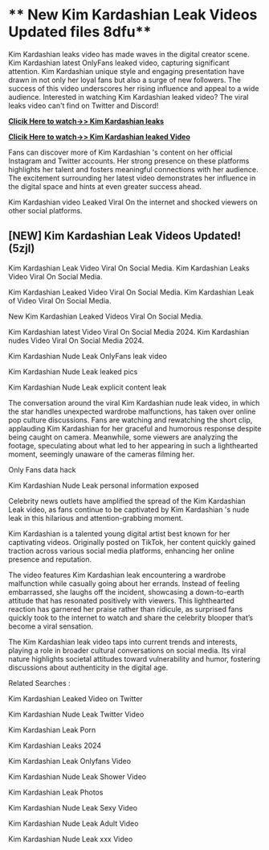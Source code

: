 
# ** New Kim Kardashian Leak Videos Updated files 8dfu** #

  Kim Kardashian   leaks video has made waves in the digital creator scene.  Kim Kardashian   latest OnlyFans leaked video, capturing significant attention.  Kim Kardashian   unique style and engaging presentation have drawn in not only her loyal fans but also a surge of new followers. The success of this video underscores her rising influence and appeal to a wide audience. Interested in watching Kim Kardashian   leaked video? The viral leaks video can't find on Twitter and Discord!

**[Clicik Here to watch->>  Kim Kardashian  leaks ](http://xflirt.top)**

**[Clicik Here to watch->>  Kim Kardashian leaked Video](http://xflirt.top)**

Fans can discover more of Kim Kardashian  's content on her official Instagram and Twitter accounts. Her strong presence on these platforms highlights her talent and fosters meaningful connections with her audience. The excitement surrounding her latest video demonstrates her influence in the digital space and hints at even greater success ahead.

  Kim Kardashian   video Leaked Viral On the internet and shocked viewers on other social platforms.

## [NEW] Kim Kardashian   Leak Videos Updated!  (5zjl) ##

  Kim Kardashian   Leak Video Viral On Social Media.  Kim Kardashian   Leaks Video Viral On Social Media.

  Kim Kardashian   Leaked Video Viral On Social Media.  Kim Kardashian   Leak of Video Viral On Social Media.

New Kim Kardashian   Leaked Videos Viral On Social Media.

  Kim Kardashian   latest Video Viral On Social Media 2024.  Kim Kardashian   nudes Video Viral On Social Media 2024.

  Kim Kardashian   Nude Leak OnlyFans leak video

  Kim Kardashian   Nude Leak leaked pics

  Kim Kardashian   Nude Leak explicit content leak

The conversation around the viral Kim Kardashian   nude leak video, in which the star handles unexpected wardrobe malfunctions, has taken over online pop culture discussions. Fans are watching and rewatching the short clip, applauding Kim Kardashian   for her graceful and humorous response despite being caught on camera. Meanwhile, some viewers are analyzing the footage, speculating about what led to her appearing in such a lighthearted moment, seemingly unaware of the cameras filming her.

Only Fans data hack

  Kim Kardashian   Nude Leak personal information exposed

Celebrity news outlets have amplified the spread of the Kim Kardashian   Leak video, as fans continue to be captivated by Kim Kardashian  's nude leak in this hilarious and attention-grabbing moment.

  Kim Kardashian   is a talented young digital artist best known for her captivating videos. Originally posted on TikTok, her content quickly gained traction across various social media platforms, enhancing her online presence and reputation.

The video features Kim Kardashian   leak encountering a wardrobe malfunction while casually going about her errands. Instead of feeling embarrassed, she laughs off the incident, showcasing a down-to-earth attitude that has resonated positively with viewers. This lighthearted reaction has garnered her praise rather than ridicule, as surprised fans quickly took to the internet to watch and share the celebrity blooper that’s become a viral sensation.

The Kim Kardashian   leak video taps into current trends and interests, playing a role in broader cultural conversations on social media. Its viral nature highlights societal attitudes toward vulnerability and humor, fostering discussions about authenticity in the digital age.

Related Searches :

  Kim Kardashian   Leaked Video on Twitter

  Kim Kardashian   Nude Leak Twitter Video

  Kim Kardashian   Leak Porn

  Kim Kardashian   Leaks 2024

  Kim Kardashian   Leak Onlyfans Video

  Kim Kardashian   Nude Leak Shower Video

  Kim Kardashian   Leak Photos

  Kim Kardashian   Nude Leak Sexy Video

  Kim Kardashian   Nude Leak Adult Video

  Kim Kardashian   Nude Leak xxx Video


